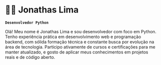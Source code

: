 # 👨‍💻 Jonathas Lima

**`Desenvolvedor Python`**

Olá! Meu nome é Jonathas Lima e sou desenvolvedor com foco em Python. Tenho experiência prática em desenvolvimento web e programação backend, com sólida formação técnica e constante busca por evolução na área de tecnologia. Participo ativamente de cursos e certificações para me manter atualizado, e gosto de aplicar meus conhecimentos em projetos reais e de código aberto.
